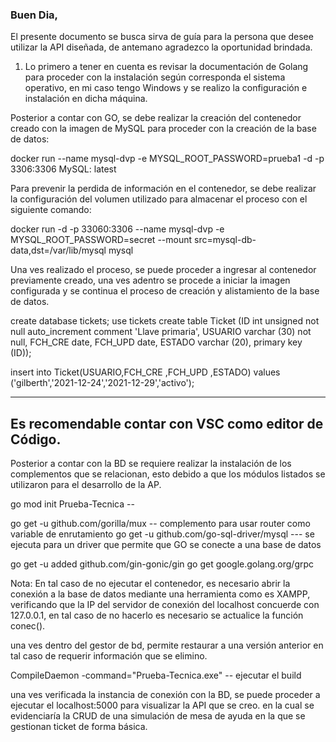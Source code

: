 ### Buen Dia,

El presente documento se busca sirva de guía para la persona que desee utilizar la API diseñada, de antemano agradezco la oportunidad brindada.

1. Lo primero a tener en cuenta es revisar la documentación de Golang para proceder con la instalación según corresponda el sistema operativo, en mi caso tengo Windows y se realizo la configuración e instalación en dicha máquina. 

Posterior a contar con GO, se debe realizar la creación del contenedor creado con la imagen de MySQL para proceder con la creación de la base de datos:


docker run --name mysql-dvp -e MYSQL_ROOT_PASSWORD=prueba1 -d -p 3306:3306 MySQL: latest

Para prevenir la perdida de información en el contenedor, se debe realizar la configuración del volumen utilizado para almacenar el proceso con el siguiente comando: 


docker run -d -p 33060:3306 --name mysql-dvp  -e MYSQL_ROOT_PASSWORD=secret --mount src=mysql-db-data,dst=/var/lib/mysql mysql

Una ves realizado el proceso, se puede proceder a ingresar al contenedor previamente creado, una ves adentro se procede a iniciar la imagen configurada y se continua el proceso de creación y alistamiento de la base de datos.

create database tickets;
use tickets
create table Ticket (ID int unsigned not null auto_increment comment 'Llave primaria', USUARIO varchar (30) not null, FCH_CRE date, FCH_UPD date, ESTADO varchar (20), primary key (ID));

insert into Ticket(USUARIO,FCH_CRE ,FCH_UPD ,ESTADO) values ('gilberth','2021-12-24','2021-12-29','activo');

--------------------------------------------------------
## Es recomendable contar con VSC como editor de Código.

Posterior a contar con la BD se requiere realizar la instalación de los complementos que se relacionan, esto debido a que los módulos listados se utilizaron para el desarrollo de la AP.

go mod init Prueba-Tecnica -- 

go get -u github.com/gorilla/mux -- complemento para usar router como variable de enrutamiento
go get -u github.com/go-sql-driver/mysql ---  se ejecuta para un driver que permite que GO se conecte a una base de datos

go get -u added github.com/gin-gonic/gin
go get google.golang.org/grpc



Nota: En tal caso de no ejecutar el contenedor, es necesario abrir la conexión a la base de datos mediante una herramienta como es XAMPP, verificando que la IP del servidor de conexión del localhost concuerde con 127.0.0.1, en tal caso de no hacerlo es necesario se actualice la función conec().

una ves dentro del gestor de bd, permite restaurar a una versión anterior en tal caso de requerir información que se  elimino.


CompileDaemon -command="Prueba-Tecnica.exe" --  ejecutar el build



una ves verificada la instancia de conexión con la BD, se puede proceder a ejecutar el localhost:5000 para visualizar la API que se creo. en la cual se evidenciaría la CRUD de una simulación de mesa de ayuda en la que se gestionan ticket de forma básica.

